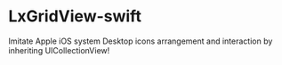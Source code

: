 # LxGridView-swift
Imitate Apple iOS system Desktop icons arrangement and interaction by inheriting UICollectionView!
